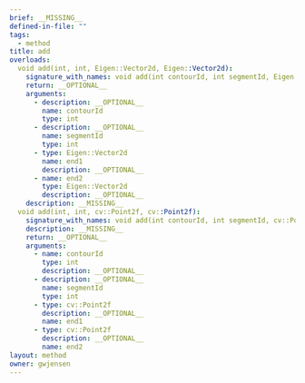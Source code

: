 ```yaml
---
brief: __MISSING__
defined-in-file: ""
tags:
  - method
title: add
overloads:
  void add(int, int, Eigen::Vector2d, Eigen::Vector2d):
    signature_with_names: void add(int contourId, int segmentId, Eigen::Vector2d end1, Eigen::Vector2d end2)
    return: __OPTIONAL__
    arguments:
      - description: __OPTIONAL__
        name: contourId
        type: int
      - description: __OPTIONAL__
        name: segmentId
        type: int
      - type: Eigen::Vector2d
        name: end1
        description: __OPTIONAL__
      - name: end2
        type: Eigen::Vector2d
        description: __OPTIONAL__
    description: __MISSING__
  void add(int, int, cv::Point2f, cv::Point2f):
    signature_with_names: void add(int contourId, int segmentId, cv::Point2f end1, cv::Point2f end2)
    description: __MISSING__
    return: __OPTIONAL__
    arguments:
      - name: contourId
        type: int
        description: __OPTIONAL__
      - description: __OPTIONAL__
        name: segmentId
        type: int
      - type: cv::Point2f
        description: __OPTIONAL__
        name: end1
      - type: cv::Point2f
        description: __OPTIONAL__
        name: end2
layout: method
owner: gwjensen
---
```

